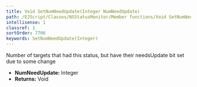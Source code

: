 ```yaml
---
title: Void SetNumNeedUpdate(Integer NumNeedUpdate)
path: /EJScript/Classes/NSStatusMonitor/Member functions/Void SetNumNeedUpdate(Integer p_0)
intellisense: 1
classref: 1
sortOrder: 7706
keywords: SetNumNeedUpdate(Integer)
---
```



Number of targets that had this status, but have their needsUpdate bit set due to some change



* **NumNeedUpdate:** Integer
* **Returns:** Void


